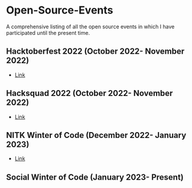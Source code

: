 # Open-Source-Events

A comprehensive listing of all the open source events in which I have participated until the present time.

## Hacktoberfest 2022 (October 2022- November 2022)
- [Link][Link1]
  
## Hacksquad 2022 (October 2022- November 2022)
- [Link][Link2]

## NITK Winter of Code (December 2022- January 2023)
- [Link][Link3]

## Social Winter of Code (January 2023- Present)


[Link1]: https://bit.ly/3XtYszq
[Link2]: https://bit.ly/3keBbDk
[Link3]: https://bit.ly/3XiE3O7
